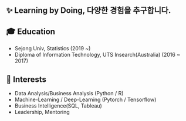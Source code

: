 ## ✨ Learning by Doing, 다양한 경험을 추구합니다.

## 🎓 Education
- Sejong Univ, Statistics (2019 ~)
- Diploma of Information Technology, UTS Insearch(Australia) (2016 ~ 2017)

## 🌱 Interests
- Data Analysis/Business Analysis (Python / R)
- Machine-Learning / Deep-Learning (Pytorch / Tensorflow)
- Business Intelligence(SQL, Tableau)
- Leadership, Mentoring
